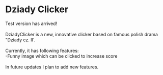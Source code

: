 # Dziady Clicker
Test version has arrived!\
\
DziadyClicker is a new, innovative clicker based on famous polish drama "Dziady cz. II'.\
\
Currently, it has following features:\
-Funny image which can be clicked to increase score\
\
In future updates I plan to add new features.
